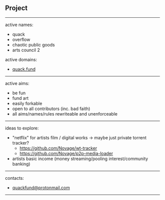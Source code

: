 ## Project

<hr>

active names:

* quack
* overflow
* chaotic public goods
* arts council 2

active domains:

* [quack.fund](https:://quack.fund)

<hr>

active aims:

* be fun
* fund art
* easily forkable
* open to all contributors (inc. bad faith)
* all aims/names/rules rewriteable and unenforceable

<hr>

ideas to explore:

* "netflix" for artists film / digital works -> maybe just private torrent tracker? 
    * https://github.com/Novage/wt-tracker
    * https://github.com/Novage/p2p-media-loader
* artists basic income (money streaming/pooling interest/community banking)

<hr>
contacts:

* quackfund@protonmail.com

<hr>

